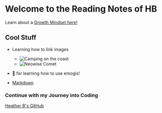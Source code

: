 # Welcome to the Reading Notes of HB
Learn about a [Growth Mindset here!](https://vbchomp.github.io/reading-notes/Growth.md)

## Cool Stuff
- Learning how to link images
  - ![Camping on the coast](reading-notes/campcoast.JPG)
  - ![Neowise Comet](reading-notes/neowise.jpeg)

- :clap:  for learning how to use emogis!

- [Markdown](https://vbchomp.github.io/reading-notes/Markdown.md)

### Continue with my Journey into Coding
[Heather B's GitHub](https://vbchomp.github.io/reading-notes/)


